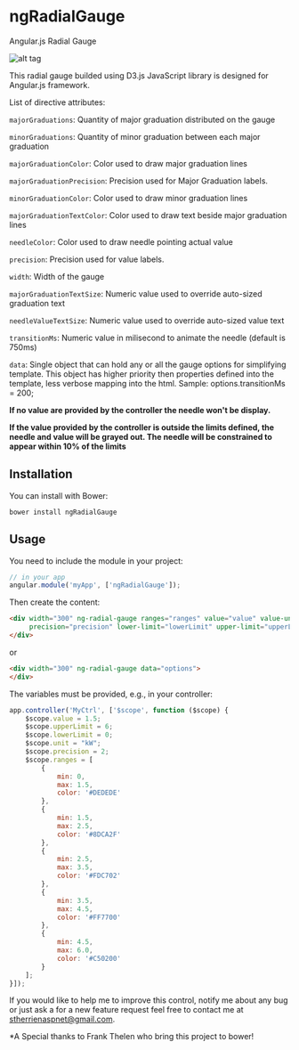 # ngRadialGauge

Angular.js Radial Gauge

![alt tag](https://raw.github.com/stherrienaspnet/ngRadialGauge/master/ngRadialGaugeDemo.png)

This radial gauge builded using D3.js JavaScript library is designed for Angular.js framework.

List of directive attributes:

```majorGraduations```: Quantity of major graduation distributed on the gauge

```minorGraduations```: Quantity of minor graduation between each major graduation

```majorGraduationColor```: Color used to draw major graduation lines

```majorGraduationPrecision```: Precision used for Major Graduation labels.

```minorGraduationColor```: Color used to draw minor graduation lines

```majorGraduationTextColor```: Color used to draw text beside major graduation lines

```needleColor```: Color used to draw needle pointing actual value

```precision```: Precision used for value labels.

```width```: Width of the gauge

```majorGraduationTextSize```: Numeric value used to override auto-sized graduation text

```needleValueTextSize```: Numeric value used to override auto-sized value text

```transitionMs```: Numeric value in milisecond to animate the needle (default is 750ms)

```data```: Single object that can hold any or all the gauge options for simplifying template. This object has higher priority then properties defined into the template, less verbose mapping into the html. Sample: options.transitionMs = 200; 

**If no value are provided by the controller the needle won't be display.**

**If the value provided by the controller is outside the limits defined, the needle and value will be grayed out. The needle will be constrained to appear within 10% of the limits**


## Installation

You can install with Bower:

`bower install ngRadialGauge`

## Usage

You need to include the module in your project:

```JavaScript
// in your app
angular.module('myApp', ['ngRadialGauge']);
```

Then create the content:
```HTML
<div width="300" ng-radial-gauge ranges="ranges" value="value" value-unit="unit" 
     precision="precision" lower-limit="lowerLimit" upper-limit="upperLimit">
</div>
```
or
```HTML
<div width="300" ng-radial-gauge data="options">
</div>
```

The variables must be provided, e.g., in your controller:
```JavaScript
app.controller('MyCtrl', ['$scope', function ($scope) {
    $scope.value = 1.5;
    $scope.upperLimit = 6;
    $scope.lowerLimit = 0;
    $scope.unit = "kW";
    $scope.precision = 2;
    $scope.ranges = [
        {
            min: 0,
            max: 1.5,
            color: '#DEDEDE'
        },
        {
            min: 1.5,
            max: 2.5,
            color: '#8DCA2F'
        },
        {
            min: 2.5,
            max: 3.5,
            color: '#FDC702'
        },
        {
            min: 3.5,
            max: 4.5,
            color: '#FF7700'
        },
        {
            min: 4.5,
            max: 6.0,
            color: '#C50200'
        }
    ];
}]);
```

If you would like to help me to improve this control, notify me about any bug or just ask a for a new feature request feel free to contact me at stherrienaspnet@gmail.com.

*A Special thanks to Frank Thelen who bring this project to bower!
